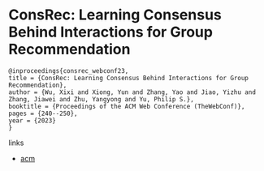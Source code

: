 # ConsRec: Learning Consensus Behind Interactions for Group Recommendation

```
@inproceedings{consrec_webconf23,
title = {ConsRec: Learning Consensus Behind Interactions for Group Recommendation},
author = {Wu, Xixi and Xiong, Yun and Zhang, Yao and Jiao, Yizhu and Zhang, Jiawei and Zhu, Yangyong and Yu, Philip S.},
booktitle = {Proceedings of the ACM Web Conference (TheWebConf)},
pages = {240--250},
year = {2023}
}
```

links
- [acm](https://dl.acm.org/doi/10.1145/3543507.3583277)
